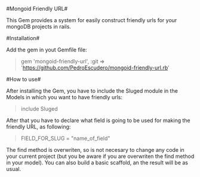 #Mongoid Friendly URL#

This Gem provides a system for easily construct friendly urls for your mongoDB projects in rails.


#Installation#

Add the gem in yout Gemfile file:

> gem 'mongoid-friendly-url', :git => 'https://github.com/PedroEscudero/mongoid-friendly-url.rb'


#How to use#

After installing the Gem, you have to include the Sluged module in the Models in which you want to have friendly urls:

> include Sluged

After that you have to declare what field is going to be used for making the friendly URL, as following:

> FIELD_FOR_SLUG = "name_of_field"

The find method is overwriten, so is not necesary to change any code in your current project (but you be aware if you are overwriten the find method in your model). 
You can also build a basic scaffold, an the result will be as usual.
